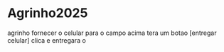 # Agrinho2025
agrinho
fornecer o celular para o campo
acima tera um botao [entregar celular] clica e entregara o 
